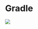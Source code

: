 # Gradle
[![](https://jitpack.io/v/zj565061763/libcore.svg)](https://jitpack.io/#zj565061763/libcore)